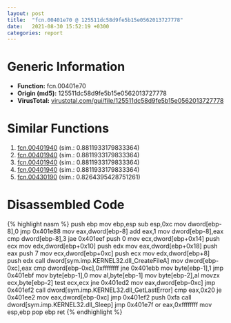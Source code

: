 ```yaml
---
layout: post
title:  "fcn.00401e70 @ 125511dc58d9fe5b15e0562013727778"
date:   2021-08-30 15:52:19 +0300
categories: report
---
```


# Generic Information
- **Function:** fcn.00401e70
- **Origin (md5):** 125511dc58d9fe5b15e0562013727778
- **VirusTotal:** [virustotal.com/gui/file/125511dc58d9fe5b15e0562013727778][virustotal_ref]



# Similar Functions

1. [fcn.00401940][similar_1_ref] (sim.: 0.8811933179833364)
2. [fcn.00401940][similar_2_ref] (sim.: 0.8811933179833364)
3. [fcn.00401940][similar_3_ref] (sim.: 0.8811933179833364)
4. [fcn.00401940][similar_4_ref] (sim.: 0.8811933179833364)
5. [fcn.00430190][similar_5_ref] (sim.: 0.8264395428751261)


# Disassembled Code

{% highlight nasm %}
push ebp
mov ebp,esp
sub esp,0xc
mov dword[ebp-8],0
jmp 0x401e88
mov eax,dword[ebp-8]
add eax,1
mov dword[ebp-8],eax
cmp dword[ebp-8],3
jae 0x401eef
push 0
mov ecx,dword[ebp+0x14]
push ecx
mov edx,dword[ebp+0x10]
push edx
mov eax,dword[ebp+0x18]
push eax
push 7
mov ecx,dword[ebp+0xc]
push ecx
mov edx,dword[ebp+8]
push edx
call dword[sym.imp.KERNEL32.dll_CreateFileA]
mov dword[ebp-0xc],eax
cmp dword[ebp-0xc],0xffffffff
jne 0x401ebb
mov byte[ebp-1],1
jmp 0x401ebf
mov byte[ebp-1],0
mov al,byte[ebp-1]
mov byte[ebp-2],al
movzx ecx,byte[ebp-2]
test ecx,ecx
jne 0x401ed2
mov eax,dword[ebp-0xc]
jmp 0x401ef2
call dword[sym.imp.KERNEL32.dll_GetLastError]
cmp eax,0x20
je 0x401ee2
mov eax,dword[ebp-0xc]
jmp 0x401ef2
push 0xfa
call dword[sym.imp.KERNEL32.dll_Sleep]
jmp 0x401e7f
or eax,0xffffffff
mov esp,ebp
pop ebp
ret 
{% endhighlight %}


[similar_1_ref]: /report/fcn.00401940@d9b85b9b67587bbf2112c62164413bd8
[similar_2_ref]: /report/fcn.00401940@368dd66411b8b6ce2bcd15b0e14af5c0
[similar_3_ref]: /report/fcn.00401940@d701bfe1b2c669cec1fe384fdc108bfb
[similar_4_ref]: /report/fcn.00401940@adc325bca51b67a67785e7e986af8b4d
[similar_5_ref]: /report/fcn.00430190@46f6c2adf1fd4d1453ed312ca79dd9bf
[virustotal_ref]: https://www.virustotal.com/gui/file/125511dc58d9fe5b15e0562013727778
